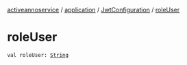 [activeannoservice](../../index.md) / [application](../index.md) / [JwtConfiguration](index.md) / [roleUser](./role-user.md)

# roleUser

`val roleUser: `[`String`](https://kotlinlang.org/api/latest/jvm/stdlib/kotlin/-string/index.html)